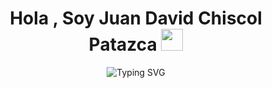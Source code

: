 <h1 align="center"><b>Hola , Soy Juan David Chiscol Patazca </b><img src="https://media.giphy.com/media/hvRJCLFzcasrR4ia7z/giphy.gif" width="35"></h1>
<p align="center">
  <img src="https://readme-typing-svg.herokuapp.com?font=Time+New+Roman&color=cyan&size=25&center=true&vCenter=true&width=700&height=100&lines=Soy+Estudiante+de+la+carrera+de+Ingenier%C3%ADa+de+Sistemas;Desarrollador+Web+%E2%9D%A4;Me+gusta+desarrollar+p%C3%A1ginas+web." alt="Typing SVG">
</p>
